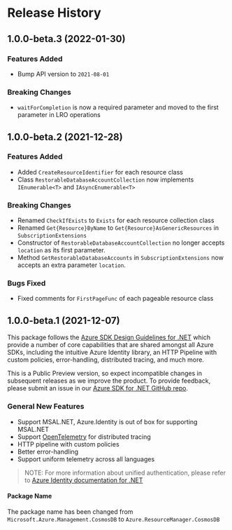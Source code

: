 # Release History

## 1.0.0-beta.3 (2022-01-30)

### Features Added

- Bump API version to `2021-08-01`

### Breaking Changes

- `waitForCompletion` is now a required parameter and moved to the first parameter in LRO operations

## 1.0.0-beta.2 (2021-12-28)

### Features Added

- Added `CreateResourceIdentifier` for each resource class
- Class `RestorableDatabaseAccountCollection` now implements `IEnumerable<T>` and `IAsyncEnumerable<T>`

### Breaking Changes

- Renamed `CheckIfExists` to `Exists` for each resource collection class
- Renamed `Get{Resource}ByName` to `Get{Resource}AsGenericResources` in `SubscriptionExtensions`
- Constructor of `RestorableDatabaseAccountCollection` no longer accepts `location` as its first parameter.
- Method `GetRestorableDatabaseAccounts` in `SubscriptionExtensions` now accepts an extra parameter `location`.

### Bugs Fixed

- Fixed comments for `FirstPageFunc` of each pageable resource class

## 1.0.0-beta.1 (2021-12-07)

This package follows the [Azure SDK Design Guidelines for .NET](https://azure.github.io/azure-sdk/dotnet_introduction.html) which provide a number of core capabilities that are shared amongst all Azure SDKs, including the intuitive Azure Identity library, an HTTP Pipeline with custom policies, error-handling, distributed tracing, and much more.

This is a Public Preview version, so expect incompatible changes in subsequent releases as we improve the product. To provide feedback, please submit an issue in our [Azure SDK for .NET GitHub repo](https://github.com/Azure/azure-sdk-for-net/issues).

### General New Features

- Support MSAL.NET, Azure.Identity is out of box for supporting MSAL.NET
- Support [OpenTelemetry](https://opentelemetry.io/) for distributed tracing
- HTTP pipeline with custom policies
- Better error-handling
- Support uniform telemetry across all languages

> NOTE: For more information about unified authentication, please refer to [Azure Identity documentation for .NET](https://docs.microsoft.com//dotnet/api/overview/azure/identity-readme?view=azure-dotnet)

#### Package Name

The package name has been changed from `Microsoft.Azure.Management.CosmosDB` to `Azure.ResourceManager.CosmosDB`

